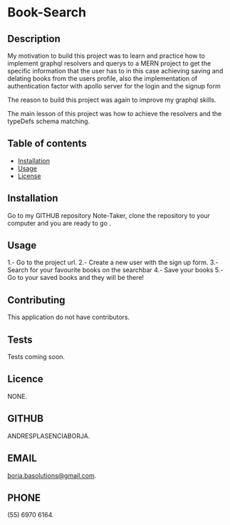 # Book-Search

## Description

My motivation to build this project was to learn and practice how to implement graphql resolvers and querys to a MERN project to get the specific information that the user has to in this case achieving saving and delating books from the users profile, also the implementation of authentication factor with apollo server for the login and the signup form

The reason to build this project was again to improve my graphql skills.

The main lesson of this project was how to achieve the resolvers and the typeDefs schema matching.

## Table of contents

- [Installation](#installation)
- [Usage](#usage)
- [License](#license)

## Installation

Go to my GITHUB repository Note-Taker, clone the repository to your computer and you are ready to go .


## Usage
1.- Go to the project url.
2.- Create a new user with the sign up form.
3.- Search for your favourite books on the searchbar
4.- Save your books
5.- Go to your saved books and they will be there!

## Contributing
  
This application do not have contributors.
  
## Tests
  
Tests coming soon.
  
## Licence
  
NONE.


## GITHUB
  
ANDRESPLASENCIABORJA.
  
## EMAIL

borja.basolutions@gmail.com.
  
## PHONE

(55) 6970 6164.